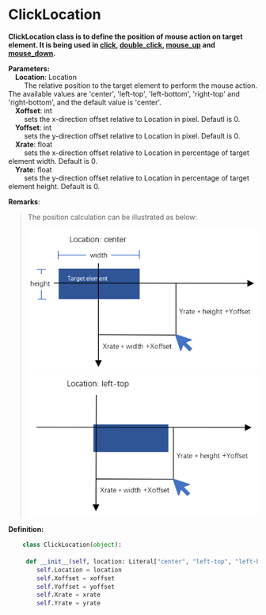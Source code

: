 # ClickLocation
**ClickLocation class is to define the position of mouse action on target element. It is being used in [click](./click.md), [double_click](./double_click.md), [mouse_up](./mouse_up.md) and [mouse_down](./mouse_down.md).**

**Parameters:**  
    &emsp;**Location**: Location  
        &emsp;&emsp; The relative position to the target element to perform the mouse action. The available values are 'center', 'left-top', 'left-bottom', 'right-top' and 'right-bottom', and the default value is 'center'.  
    &emsp;**Xoffset**: int   
        &emsp;&emsp; sets the x-direction offset relative to Location in pixel. Defautl is 0.  
    &emsp;**Yoffset**: int  
        &emsp;&emsp; sets the y-direction offset relative to Location in pixel. Default is 0.  
    &emsp;**Xrate**: float  
        &emsp;&emsp; sets the x-direction offset relative to Location in percentage of target element width. Default is 0.  
    &emsp;**Yrate**: float  
        &emsp;&emsp; sets the y-direction offset relative to Location in percentage of target element height. Default is 0.

**Remarks**:
> The position calculation can be illustrated as below: 
>
> ![sample1](../../../img/location-center-offset.png)
> ![sample2](../../../img/location-lefttop-offset.png)
    
**Definition:**
```python
    class ClickLocation(object):

     def __init__(self, location: Literal["center", "left-top", "left-bottom", "right-top","right-bottom"] = Location.Center, xoffset=0, yoffset=0, xrate=0, yrate=0):
        self.Location = location
        self.Xoffset = xoffset
        self.Yoffset = yoffset
        self.Xrate = xrate
        self.Yrate = yrate
     
```